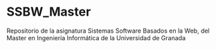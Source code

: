 # SSBW_Master
Repositorio de la asignatura Sistemas Software Basados en la Web, del Master en Ingeniería Informática de la Universidad de Granada
